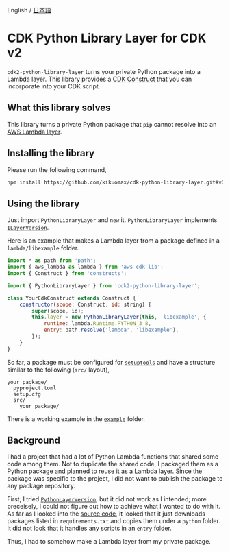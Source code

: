 English / [日本語](./README_ja.md)

# CDK Python Library Layer for CDK v2

`cdk2-python-library-layer` turns your private Python package into a Lambda layer.
This library provides a [CDK Construct](https://docs.aws.amazon.com/cdk/api/latest/docs/@aws-cdk_core.Construct.html) that you can incorporate into your CDK script.

## What this library solves

This library turns a private Python package that `pip` cannot resolve into an [AWS Lambda layer](https://docs.aws.amazon.com/lambda/latest/dg/configuration-layers.html).

## Installing the library

Please run the following command,

```sh
npm install https://github.com/kikuomax/cdk-python-library-layer.git#v0.1.0-v2
```

## Using the library

Just import `PythonLibraryLayer` and `new` it.
`PythonLibraryLayer` implements [`ILayerVersion`](https://docs.aws.amazon.com/cdk/api/latest/docs/@aws-cdk_aws-lambda.ILayerVersion.html).

Here is an example that makes a Lambda layer from a package defined in a `lambda/libexample` folder.

```js
import * as path from 'path';
import { aws_lambda as lambda } from 'aws-cdk-lib';
import { Construct } from 'constructs';

import { PythonLibraryLayer } from 'cdk2-python-library-layer';

class YourCdkConstruct extends Construct {
    constructor(scope: Construct, id: string) {
        super(scope, id);
        this.layer = new PythonLibraryLayer(this, 'libexample', {
            runtime: lambda.Runtime.PYTHON_3_8,
            entry: path.resolve('lambda', 'libexample'),
        });
    }
}
```

So far, a package must be configured for [`setuptools`](https://setuptools.pypa.io/en/latest/index.html) and have a structure similar to the following (`src/` layout),

```
your_package/
  pyproject.toml
  setup.cfg
  src/
    your_package/
```

There is a working example in the [`example`](./example) folder.

## Background

I had a project that had a lot of Python Lambda functions that shared some code among them.
Not to duplicate the shared code, I packaged them as a Python package and planned to reuse it as a Lambda layer.
Since the package was specific to the project, I did not want to publish the package to any package repository.

First, I tried [`PythonLayerVersion`](https://docs.aws.amazon.com/cdk/api/latest/docs/@aws-cdk_aws-lambda-python.PythonLayerVersion.html), but it did not work as I intended; more preceisely, I could not figure out how to achieve what I wanted to do with it.
As far as I looked into the [source code](https://github.com/aws/aws-cdk/tree/v1.134.0/packages/%40aws-cdk/aws-lambda-python/lib), it looked that it just downloads packages listed in `requirements.txt` and copies them under a `python` folder.
It did not look that it handles any scripts in an `entry` folder.

Thus, I had to somehow make a Lambda layer from my private package.
